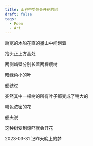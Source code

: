 ```yaml
---
title: 山谷中受惊会开花的树
draft: false
tags:
  - Poem
  - Art
---
```

扁宽的木船在直的墨山中间划着

抬头正上方高处

两侧峭壁分别长着两棵瘦树

暗绿色小的叶

船驶过

突然其中一棵树的所有叶子都变成了稍大的

粉色浓密的花

船夫说

这种树受到惊吓就会开花

2023-03-31
记昨天晚上的梦
